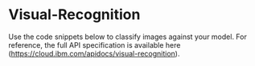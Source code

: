 # Visual-Recognition
Use the code snippets below to classify images against your model. For reference, the full API specification is available here (https://cloud.ibm.com/apidocs/visual-recognition).

